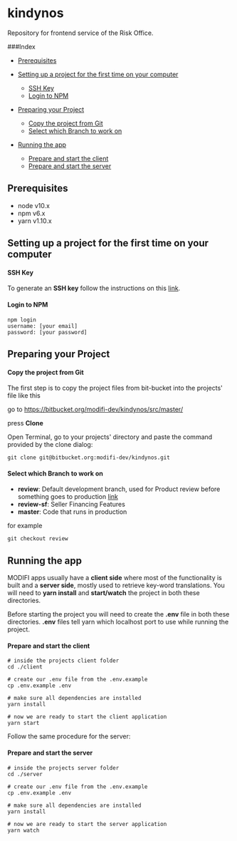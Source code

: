 # kindynos

Repository for frontend service of the Risk Office.

###Index

- [Prerequisites](#prerequisites)

- [Setting up a project for the first time on your computer](#markdown-header-setting-up-a-project-for-the-first-time-on-your-computer)
    - [SSH Key](#markdown-header-ssh-key)
    - [Login to NPM](#markdown-header-login-to-npm)

- [Preparing your Project](#markdown-header-preparing-your-project) 
    - [Copy the project from Git](#markdown-header-copy-the-project-from-git) 
    - [Select which Branch to work on](#markdown-header-select-which-branch-to-work-on)

- [Running the app](#markdown-header-running-the-app)
    - [Prepare and start the client](#markdown-header-prepare-and-start-the-client) 
    - [Prepare and start the server](#prepare-and-start-the-server)



## Prerequisites
- node v10.x
- npm v6.x
- yarn v1.10.x

## Setting up a project for the first time on your computer

#### SSH Key
To generate an **SSH key** follow the instructions on this [link](https://confluence.atlassian.com/bitbucket/set-up-an-ssh-key-728138079.html).

#### Login to NPM
```
npm login
username: [your email]
password: [your password]
```

## Preparing your Project

#### Copy the project from Git
The first step is to copy the project files from bit-bucket into the projects' file like this

go to https://bitbucket.org/modifi-dev/kindynos/src/master/

press **Clone**

Open Terminal, go to your projects' directory and paste the command provided by the clone dialog:
```
git clone git@bitbucket.org:modifi-dev/kindynos.git
```

#### Select which Branch to work on

- **review**: Default development branch, used for Product review before something goes to production [link](https://risk-office.review.stage.modifi.com/companies)
- **review-sf**: Seller Financing Features
- **master**: Code that runs in production 

for example
```
git checkout review
```


## Running the app
MODIFI apps usually have a **client side** where most of the functionality is built 
and a **server side**, mostly used to retrieve key-word translations. 
You will need to **yarn install** and **start/watch** the project in both these directories.

Before starting the project you will need to create the **.env** file in both these directories.
**.env** files tell yarn which localhost port to use while running the project.

#### Prepare and start the client
```
# inside the projects client folder
cd ./client

# create our .env file from the .env.example
cp .env.example .env

# make sure all dependencies are installed
yarn install

# now we are ready to start the client application
yarn start
```


Follow the same procedure for the server:

#### Prepare and start the server
```
# inside the projects server folder
cd ./server

# create our .env file from the .env.example
cp .env.example .env

# make sure all dependencies are installed
yarn install

# now we are ready to start the server application
yarn watch
```
